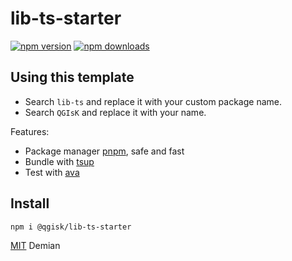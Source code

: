 # lib-ts-starter

[![npm version](https://badgen.net/npm/v/lib-ts-starter)](https://npm.im/lib-ts-starter) [![npm downloads](https://badgen.net/npm/dm/lib-ts-starter)](https://npm.im/lib-ts-starter)

## Using this template

-   Search `lib-ts` and replace it with your custom package name.
-   Search `QGIsK` and replace it with your name.

Features:

-   Package manager [pnpm](https://pnpm.js.org/), safe and fast
-   Bundle with [tsup](https://github.com/egoist/tsup)
-   Test with [ava](https://github.com/ava/ava)

## Install

```bash
npm i @qgisk/lib-ts-starter
```


[MIT](https://github.com/QGIsK/lib-ts-starter/blob/main/LICENSE) Demian
